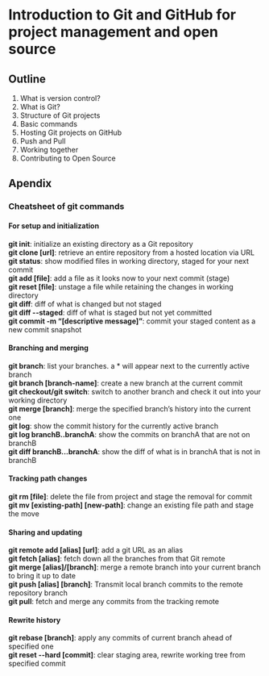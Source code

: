 # Introduction to Git and GitHub for project management and open source

## Outline
1. What is version control?
2. What is Git?
3. Structure of Git projects
4. Basic commands
5. Hosting Git projects on GitHub
6. Push and Pull
7. Working together
8. Contributing to Open Source

## Apendix

### Cheatsheet of git commands

#### For setup and initialization
**git init**: initialize an existing directory as a Git repository<br>
**git clone \[url\]**: retrieve an entire repository from a hosted location via URL<br>
**git status**: show modified files in working directory, staged for your next commit<br>
**git add \[file\]**: add a file as it looks now to your next commit (stage)<br>
**git reset \[file\]**: unstage a file while retaining the changes in working directory<br>
**git diff**: diff of what is changed but not staged<br>
**git diff --staged**: diff of what is staged but not yet committed<br>
**git commit -m “\[descriptive message\]”**: commit your staged content as a new commit snapshot<br>

#### Branching and merging
**git branch**: list your branches. a * will appear next to the currently active branch<br>
**git branch \[branch-name\]**: create a new branch at the current commit<br>
**git checkout/git switch**: switch to another branch and check it out into your working directory<br>
**git merge \[branch\]**: merge the specified branch’s history into the current one<br>
**git log**: show the commit history for the currently active branch<br>
**git log branchB..branchA**: show the commits on branchA that are not on branchB<br>
**git diff branchB...branchA**: show the diff of what is in branchA that is not in branchB<br>

#### Tracking path changes
**git rm \[file\]**: delete the file from project and stage the removal for commit<br>
**git mv \[existing-path\] \[new-path\]**: change an existing file path and stage the move<br>

#### Sharing and updating
**git remote add \[alias\] \[url\]**: add a git URL as an alias<br>
**git fetch \[alias\]**: fetch down all the branches from that Git remote<br>
**git merge \[alias\]/\[branch\]**: merge a remote branch into your current branch to bring it up to date<br>
**git push \[alias\] \[branch\]**: Transmit local branch commits to the remote repository branch<br>
**git pull**: fetch and merge any commits from the tracking remote <br>

#### Rewrite history
**git rebase \[branch\]**: apply any commits of current branch ahead of specified one<br>
**git reset --hard \[commit\]**: clear staging area, rewrite working tree from specified commit<br>